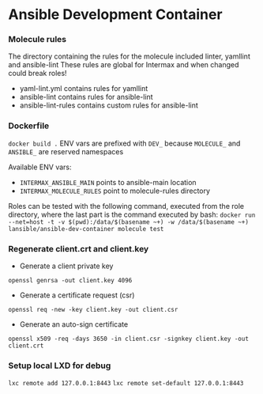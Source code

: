 # Ansible Development Container

### Molecule rules
The directory containing the rules for the molecule included linter, yamllint and ansible-lint
These rules are global for Intermax and when changed could break roles!

* yaml-lint.yml contains rules for yamllint
* ansible-lint contains rules for ansible-lint
* ansible-lint-rules contains custom rules for ansible-lint

### Dockerfile
`docker build .`
ENV vars are prefixed with `DEV_` because `MOLECULE_` and `ANSIBLE_` are reserved namespaces

Available ENV vars:
* `INTERMAX_ANSIBLE_MAIN` points to ansible-main location
* `INTERMAX_MOLECULE_RULES` point to molecule-rules directory

Roles can be tested with the following command, executed from the role directory, where the last part is the command executed by bash:
`docker run --net=host -t -v $(pwd):/data/$(basename ~+) -w /data/$(basename ~+) lansible/ansible-dev-container molecule test`


### Regenerate client.crt and client.key

* Generate a client private key

`openssl genrsa -out client.key 4096`

* Generate a certificate request (csr)

`openssl req -new -key client.key -out client.csr`

* Generate an auto-sign certificate

`openssl x509 -req -days 3650 -in client.csr -signkey client.key -out client.crt`

### Setup local LXD for debug
`lxc remote add 127.0.0.1:8443`
`lxc remote set-default 127.0.0.1:8443`
